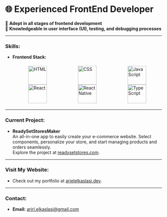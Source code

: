 # 🌐 **Experienced FrontEnd Developer**

🔹 **Adept in all stages of frontend development**  
🔹 **Knowledgeable in user interface (UI), testing, and debugging processes**

---

### **Skills:**
- **Frontend Stack:**  
  <div style="display: grid; grid-template-columns: repeat(3, 1fr); justify-items: center; margin: 20px 0;">
    <img src="https://cdn.jsdelivr.net/gh/devicons/devicon/icons/html5/html5-original.svg" alt="HTML" width="60" />
    <img src="https://cdn.jsdelivr.net/gh/devicons/devicon/icons/css3/css3-original.svg" alt="CSS" width="60" />
    <img src="https://cdn.jsdelivr.net/gh/devicons/devicon/icons/javascript/javascript-original.svg" alt="JavaScript" width="60" />
    <img src="https://cdn.jsdelivr.net/gh/devicons/devicon/icons/react/react-original.svg" alt="React" width="60" />
    <img src="https://cdn.jsdelivr.net/gh/devicons/devicon/icons/reactnative/reactnative-plain.svg" alt="React Native" width="60" />
    <img src="https://cdn.jsdelivr.net/gh/devicons/devicon/icons/typescript/typescript-original.svg" alt="TypeScript" width="60" />
  </div>

---

### **Current Project:**
- **ReadySetStoresMaker**  
  An all-in-one app to easily create your e-commerce website. Select components, personalize your store, and start managing products and orders seamlessly.  
  Explore the project at [readysetstores.com](https://readysetstores.com).

---

### **Visit My Website:**
- Check out my portfolio at [arielelkaslasi.dev](https://arielelkaslasi.dev).

---

### **Contact:**
- **Email:** [arirl.elkaslasi@gmail.com](mailto:arirl.elkaslasi@gmail.com)
